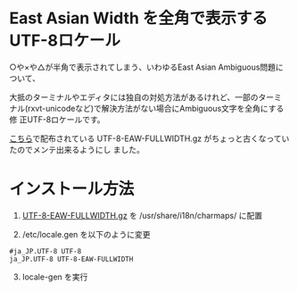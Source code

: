 # East Asian Width を全角で表示する UTF-8ロケール

○や×や△が半角で表示されてしまう、いわゆるEast Asian Ambiguous問題に
ついて、

大抵のターミナルやエディタには独自の対処方法があるけれど、一部のターミ
ナル(rxvt-unicodeなど)で解決方法がない場合にAmbiguous文字を全角にする修
正UTF-8ロケールです。

[こちら](http://vdr.jp/d/20070322.html)で配布されている
UTF-8-EAW-FULLWIDTH.gz がちょっと古くなっていたのでメンテ出来るようにし
ました。

# インストール方法

1. [UTF-8-EAW-FULLWIDTH.gz](https://raw.githubusercontent.com/hamano/locale-eaw-fullwidth/master/UTF-8-EAW-FULLWIDTH.gz) を /usr/share/i18n/charmaps/ に配置

2. /etc/locale.gen を以下のように変更
~~~
#ja_JP.UTF-8 UTF-8
ja_JP.UTF-8 UTF-8-EAW-FULLWIDTH
~~~

3. locale-gen を実行

